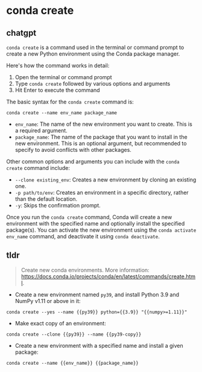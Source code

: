 # conda create 
## chatgpt 
`conda create` is a command used in the terminal or command prompt to create a new Python environment using the Conda package manager. 

Here's how the command works in detail:

1. Open the terminal or command prompt
2. Type `conda create` followed by various options and arguments
3. Hit Enter to execute the command

The basic syntax for the `conda create` command is:

```
conda create --name env_name package_name
```

- `env_name`: The name of the new environment you want to create. This is a required argument.
- `package_name`: The name of the package that you want to install in the new environment. This is an optional argument, but recommended to specify to avoid conflicts with other packages.

Other common options and arguments you can include with the `conda create` command include:

- `--clone existing_env`: Creates a new environment by cloning an existing one.
- `-p path/to/env`: Creates an environment in a specific directory, rather than the default location.
- `-y`: Skips the confirmation prompt.

Once you run the `conda create` command, Conda will create a new environment with the specified name and optionally install the specified package(s). You can activate the new environment using the `conda activate env_name` command, and deactivate it using `conda deactivate`. 

## tldr 
 
> Create new conda environments.
> More information: <https://docs.conda.io/projects/conda/en/latest/commands/create.html>.

- Create a new environment named `py39`, and install Python 3.9 and NumPy v1.11 or above in it:

`conda create --yes --name {{py39}} python={{3.9}} "{{numpy>=1.11}}"`

- Make exact copy of an environment:

`conda create --clone {{py39}} --name {{py39-copy}}`

- Create a new environment with a specified name and install a given package:

`conda create --name {{env_name}} {{package_name}}`
